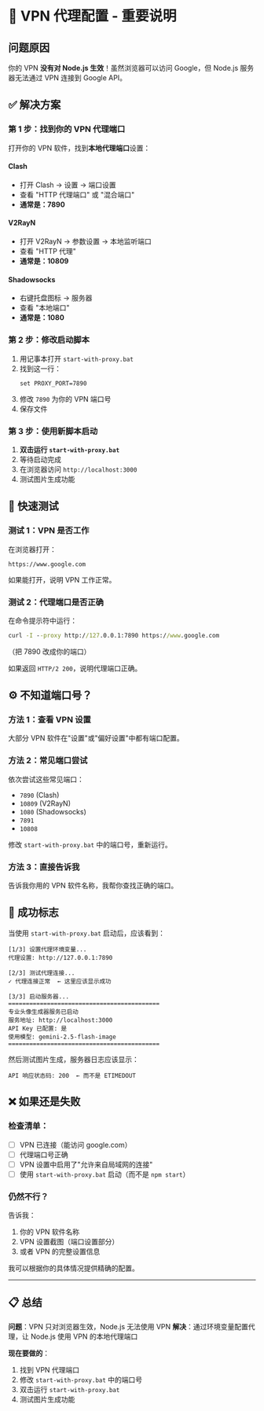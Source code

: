 # 🚨 VPN 代理配置 - 重要说明

## 问题原因

你的 VPN **没有对 Node.js 生效**！虽然浏览器可以访问 Google，但 Node.js 服务器无法通过 VPN 连接到 Google API。

## ✅ 解决方案

### 第 1 步：找到你的 VPN 代理端口

打开你的 VPN 软件，找到**本地代理端口**设置：

#### Clash
- 打开 Clash → 设置 → 端口设置
- 查看 "HTTP 代理端口" 或 "混合端口"
- **通常是：7890**

#### V2RayN
- 打开 V2RayN → 参数设置 → 本地监听端口
- 查看 "HTTP 代理"
- **通常是：10809**

#### Shadowsocks
- 右键托盘图标 → 服务器
- 查看 "本地端口"
- **通常是：1080**

### 第 2 步：修改启动脚本

1. 用记事本打开 `start-with-proxy.bat`
2. 找到这一行：
   ```batch
   set PROXY_PORT=7890
   ```
3. 修改 `7890` 为你的 VPN 端口号
4. 保存文件

### 第 3 步：使用新脚本启动

1. **双击运行 `start-with-proxy.bat`**
2. 等待启动完成
3. 在浏览器访问 `http://localhost:3000`
4. 测试图片生成功能

## 📝 快速测试

### 测试 1：VPN 是否工作
在浏览器打开：
```
https://www.google.com
```
如果能打开，说明 VPN 工作正常。

### 测试 2：代理端口是否正确
在命令提示符中运行：
```cmd
curl -I --proxy http://127.0.0.1:7890 https://www.google.com
```
（把 7890 改成你的端口）

如果返回 `HTTP/2 200`，说明代理端口正确。

## ⚙️ 不知道端口号？

### 方法 1：查看 VPN 设置
大部分 VPN 软件在"设置"或"偏好设置"中都有端口配置。

### 方法 2：常见端口尝试
依次尝试这些常见端口：
- `7890` (Clash)
- `10809` (V2RayN)
- `1080` (Shadowsocks)
- `7891`
- `10808`

修改 `start-with-proxy.bat` 中的端口号，重新运行。

### 方法 3：直接告诉我
告诉我你用的 VPN 软件名称，我帮你查找正确的端口。

## 🎯 成功标志

当使用 `start-with-proxy.bat` 启动后，应该看到：

```
[1/3] 设置代理环境变量...
代理设置: http://127.0.0.1:7890

[2/3] 测试代理连接...
✓ 代理连接正常  ← 这里应该显示成功

[3/3] 启动服务器...
===========================================
专业头像生成器服务已启动
服务地址: http://localhost:3000
API Key 已配置: 是
使用模型: gemini-2.5-flash-image
===========================================
```

然后测试图片生成，服务器日志应该显示：
```
API 响应状态码: 200  ← 而不是 ETIMEDOUT
```

## ❌ 如果还是失败

### 检查清单：
- [ ] VPN 已连接（能访问 google.com）
- [ ] 代理端口号正确
- [ ] VPN 设置中启用了"允许来自局域网的连接"
- [ ] 使用 `start-with-proxy.bat` 启动（而不是 `npm start`）

### 仍然不行？
告诉我：
1. 你的 VPN 软件名称
2. VPN 设置截图（端口设置部分）
3. 或者 VPN 的完整设置信息

我可以根据你的具体情况提供精确的配置。

---

## 📋 总结

**问题**：VPN 只对浏览器生效，Node.js 无法使用 VPN
**解决**：通过环境变量配置代理，让 Node.js 使用 VPN 的本地代理端口

**现在要做的**：
1. 找到 VPN 代理端口
2. 修改 `start-with-proxy.bat` 中的端口号
3. 双击运行 `start-with-proxy.bat`
4. 测试图片生成功能
